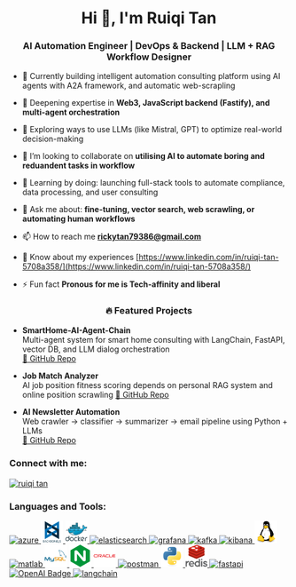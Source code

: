 <h1 align="center">Hi 👋, I'm Ruiqi Tan</h1>
<h3 align="center">AI Automation Engineer | DevOps & Backend | LLM + RAG Workflow Designer</h3>

- 🔭 Currently building intelligent automation consulting platform using AI agents with A2A framework, and automatic web-scrapling

- 🌱 Deepening expertise in **Web3, JavaScript backend (Fastify), and multi-agent orchestration**

- 🤖 Exploring ways to use LLMs (like Mistral, GPT) to optimize real-world decision-making  

- 👯 I’m looking to collaborate on **utilising AI to automate boring and reduandent tasks in workflow**

- 🧠 Learning by doing: launching full-stack tools to automate compliance, data processing, and user consulting  

- 💬 Ask me about: **fine-tuning, vector search, web scrawling, or automating human workflows**

- 📫 How to reach me **rickytan79386@gmail.com**

- 📄 Know about my experiences [https://www.linkedin.com/in/ruiqi-tan-5708a358/](https://www.linkedin.com/in/ruiqi-tan-5708a358/)

- ⚡ Fun fact **Pronous for me is Tech-affinity and liberal**



<h3 align="center">🔥 Featured Projects</h3>

- **SmartHome-AI-Agent-Chain**  
  Multi-agent system for smart home consulting with LangChain, FastAPI, vector DB, and LLM dialog orchestration  
  [🔗 GitHub Repo](https://github.com/yagebin79386/Home_smartify_agentic_constulting)

- **Job Match Analyzer**  
  AI job position fitness scoring depends on personal RAG system and online position scrawling
  [🔗 GitHub Repo](https://github.com/yagebin79386/Job_Match_Analyzer_with_RAG)

- **AI Newsletter Automation**  
  Web crawler → classifier → summarizer → email pipeline using Python + LLMs  
  [🔗 GitHub Repo](https://github.com/yagebin79386/AI_News)


<h3 align="left">Connect with me:</h3>
<p align="left">
<a href="https://linkedin.com/in/ruiqi tan" target="blank"><img align="center" src="https://raw.githubusercontent.com/rahuldkjain/github-profile-readme-generator/master/src/images/icons/Social/linked-in-alt.svg" alt="ruiqi tan" height="30" width="40" /></a>


<h3 align="left">Languages and Tools:</h3>
<p align="left">
  <!-- Existing Icons -->
  <a href="https://azure.microsoft.com/en-in/" target="_blank" rel="noreferrer">
    <img src="https://www.vectorlogo.zone/logos/microsoft_azure/microsoft_azure-icon.svg" alt="azure" width="40" height="40"/>
  </a>
  <a href="https://backbonejs.org" target="_blank" rel="noreferrer">
    <img src="https://raw.githubusercontent.com/devicons/devicon/master/icons/backbonejs/backbonejs-original-wordmark.svg" alt="backbonejs" width="40" height="40"/>
  </a>
  <a href="https://www.docker.com/" target="_blank" rel="noreferrer">
    <img src="https://raw.githubusercontent.com/devicons/devicon/master/icons/docker/docker-original-wordmark.svg" alt="docker" width="40" height="40"/>
  </a>
  <a href="https://www.elastic.co" target="_blank" rel="noreferrer">
    <img src="https://www.vectorlogo.zone/logos/elastic/elastic-icon.svg" alt="elasticsearch" width="40" height="40"/>
  </a>
  <a href="https://grafana.com" target="_blank" rel="noreferrer">
    <img src="https://www.vectorlogo.zone/logos/grafana/grafana-icon.svg" alt="grafana" width="40" height="40"/>
  </a>
  <a href="https://kafka.apache.org/" target="_blank" rel="noreferrer">
    <img src="https://www.vectorlogo.zone/logos/apache_kafka/apache_kafka-icon.svg" alt="kafka" width="40" height="40"/>
  </a>
  <a href="https://www.elastic.co/kibana" target="_blank" rel="noreferrer">
    <img src="https://www.vectorlogo.zone/logos/elasticco_kibana/elasticco_kibana-icon.svg" alt="kibana" width="40" height="40"/>
  </a>
  <a href="https://www.linux.org/" target="_blank" rel="noreferrer">
    <img src="https://raw.githubusercontent.com/devicons/devicon/master/icons/linux/linux-original.svg" alt="linux" width="40" height="40"/>
  </a>
  <a href="https://www.mathworks.com/" target="_blank" rel="noreferrer">
    <img src="https://upload.wikimedia.org/wikipedia/commons/2/21/Matlab_Logo.png" alt="matlab" width="40" height="40"/>
  </a>
  <a href="https://www.mysql.com/" target="_blank" rel="noreferrer">
    <img src="https://raw.githubusercontent.com/devicons/devicon/master/icons/mysql/mysql-original-wordmark.svg" alt="mysql" width="40" height="40"/>
  </a>
  <a href="https://www.nginx.com" target="_blank" rel="noreferrer">
    <img src="https://raw.githubusercontent.com/devicons/devicon/master/icons/nginx/nginx-original.svg" alt="nginx" width="40" height="40"/>
  </a>
  <a href="https://www.oracle.com/" target="_blank" rel="noreferrer">
    <img src="https://raw.githubusercontent.com/devicons/devicon/master/icons/oracle/oracle-original.svg" alt="oracle" width="40" height="40"/>
  </a>
  <a href="https://postman.com" target="_blank" rel="noreferrer">
    <img src="https://www.vectorlogo.zone/logos/getpostman/getpostman-icon.svg" alt="postman" width="40" height="40"/>
  </a>
  <a href="https://www.python.org" target="_blank" rel="noreferrer">
    <img src="https://raw.githubusercontent.com/devicons/devicon/master/icons/python/python-original.svg" alt="python" width="40" height="40"/>
  </a>
  <a href="https://redis.io" target="_blank" rel="noreferrer">
    <img src="https://raw.githubusercontent.com/devicons/devicon/master/icons/redis/redis-original-wordmark.svg" alt="redis" width="40" height="40"/>
  </a>

  <!-- New Additions -->

  <a href="https://fastapi.tiangolo.com/" target="_blank" rel="noreferrer">
    <img src="https://cdn.worldvectorlogo.com/logos/fastapi.svg" alt="fastapi" width="40" height="40"/>
  </a>
  <a href="https://openai.com/" target="_blank" rel="noreferrer">
    <img src="https://img.shields.io/badge/OpenAI-4AE1FE?style=for-the-badge&logo=openai&logoColor=white" alt="OpenAI Badge" />
  </a>
  <a href="https://www.langchain.com/" target="_blank" rel="noreferrer">
    <img src="https://img.shields.io/badge/LangChain-005571?style=for-the-badge&logo=python&logoColor=white" alt="langchain" />
  </a>
</p>

